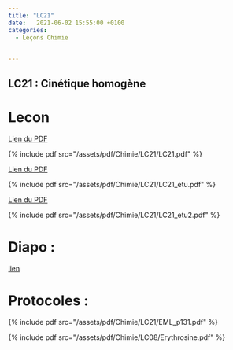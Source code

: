 ```yaml
---
title: "LC21"
date:   2021-06-02 15:55:00 +0100
categories:
  - Leçons Chimie

  
---
```


## LC21 : Cinétique homogène

# Lecon

[Lien du PDF](/assets/pdf/Chimie/LC21/LC21.pdf)

{% include pdf src="/assets/pdf/Chimie/LC21/LC21.pdf" %}

[Lien du PDF](/assets/pdf/Chimie/LC21/LC21_etu.pdf)

{% include pdf src="/assets/pdf/Chimie/LC21/LC21_etu.pdf" %}

[Lien du PDF](/assets/pdf/Chimie/LC21/LC21_etu2.pdf)

{% include pdf src="/assets/pdf/Chimie/LC21/LC21_etu2.pdf" %}


# Diapo : 

<a href="/assets/pdf/Chimie/LC21/LC21.pptx" download>lien</a>

# Protocoles :

{% include pdf src="/assets/pdf/Chimie/LC21/EML_p131.pdf" %}

{% include pdf src="/assets/pdf/Chimie/LC08/Erythrosine.pdf" %}
